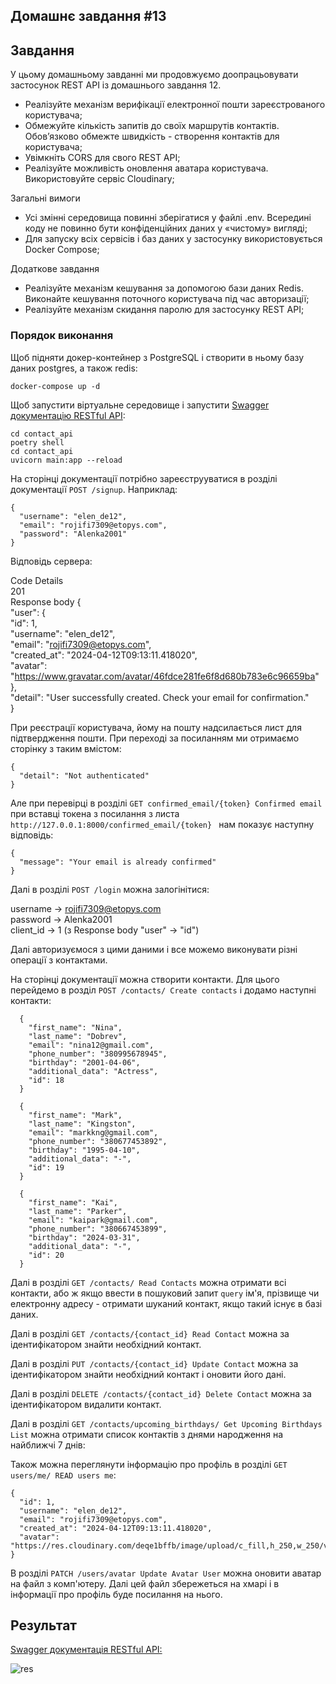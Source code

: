## Домашнє завдання #13
    
## Завдання 

У цьому домашньому завданні ми продовжуємо доопрацьовувати застосунок REST API із домашнього завдання 12. 

* Реалізуйте механізм верифікації електронної пошти зареєстрованого користувача;
* Обмежуйте кількість запитів до своїх маршрутів контактів. Обов’язково обмежте швидкість - створення контактів для користувача;
* Увімкніть CORS для свого REST API;
* Реалізуйте можливість оновлення аватара користувача. Використовуйте сервіс Cloudinary;


Загальні вимоги

* Усі змінні середовища повинні зберігатися у файлі .env. Всередині коду не повинно бути конфіденційних даних у «чистому» вигляді;
* Для запуску всіх сервісів і баз даних у застосунку використовується Docker Compose;


Додаткове завдання

* Реалізуйте механізм кешування за допомогою бази даних Redis. Виконайте кешування поточного користувача під час авторизації;
* Реалізуйте механізм скидання паролю для застосунку REST API;


### Порядок виконання

Щоб підняти докер-контейнер з PostgreSQL і створити в ньому базу даних postgres, а також redis:  

```
docker-compose up -d 
```

Щоб запустити віртуальне середовище і запустити [Swagger документацію RESTful API](http://127.0.0.1:8000/docs):    

```cd contact_api```   
```poetry shell```    
```cd contact_api```    
```uvicorn main:app --reload```    

На сторінці документації потрібно зареєструуватися в розділі документації ```POST /signup```. Наприклад:  
```  
{
  "username": "elen_de12",
  "email": "rojifi7309@etopys.com",
  "password": "Alenka2001"
}
```

Відповідь сервера:  
  
Code	Details   
201	  
Response body 
{  
  "user": {  
    "id": 1,  
    "username": "elen_de12",  
    "email": "rojifi7309@etopys.com",  
    "created_at": "2024-04-12T09:13:11.418020",  
    "avatar": "https://www.gravatar.com/avatar/46fdce281fe6f8d680b783e6c96659ba"  
  },  
  "detail": "User successfully created. Check your email for confirmation."  
}  
  
При реєстрації користувача, йому на пошту надсилається лист для підтвердження пошти. При переході за посиланням ми отримаємо сторінку з таким вмістом:  
```
{   
  "detail": "Not authenticated"  
}  
```
  
Але при перевірці в розділі ```GET confirmed_email/{token} Confirmed email``` при вставці токена з посилання з листа ```http://127.0.0.1:8000/confirmed_email/{token} ```
нам показує наступну відповідь:  
```  
{  
  "message": "Your email is already confirmed"  
}  
```
  
Далі в розділі ```POST /login``` можна залогінітися:  
  
username -> rojifi7309@etopys.com  
password -> Alenka2001   
client_id -> 1 (з Response body "user" -> "id")   
  
Далі авторизуємося з цими даними і все можемо виконувати різні операції з контактами.  
   
На сторінці документації можна створити контакти. Для цього перейдемо в розділ ```POST /contacts/ Create contacts``` і додамо наступні контакти:
```
  {
    "first_name": "Nina",
    "last_name": "Dobrev",
    "email": "nina12@gmail.com",
    "phone_number": "380995678945",
    "birthday": "2001-04-06",
    "additional_data": "Actress",
    "id": 18
  }
```
```
  {
    "first_name": "Mark",
    "last_name": "Kingston",
    "email": "markkng@gmail.com",
    "phone_number": "380677453892",
    "birthday": "1995-04-10",
    "additional_data": "-",
    "id": 19
  }
```
```
  {
    "first_name": "Kai",
    "last_name": "Parker",
    "email": "kaipark@gmail.com",
    "phone_number": "380667453899",
    "birthday": "2024-03-31",
    "additional_data": "-",
    "id": 20
  }
```

Далі в розділі ```GET /contacts/ Read Contacts``` можна отримати всі контакти, або ж якщо ввести в пошуковий запит ```query``` ім'я, прізвище чи електронну адресу - отримати шуканий контакт, якщо такий існує в базі даних.  
  
Далі в розділі ```GET /contacts/{contact_id} Read Contact``` можна за ідентифікатором знайти необхідний контакт.  
     
Далі в розділі ```PUT /contacts/{contact_id} Update Contact``` можна за ідентифікатором знайти необхідний контакт і оновити його дані.  
  
Далі в розділі ```DELETE /contacts/{contact_id} Delete Contact``` можна за ідентифікатором видалити контакт.

Далі в розділі ```GET /contacts/upcoming_birthdays/ Get Upcoming Birthdays List``` можна отримати список контактів з днями народження на найближчі 7 днів:

Також можна переглянути інформацію про профіль в розділі ```GET users/me/ READ users me```:
```
{  
  "id": 1,  
  "username": "elen_de12",  
  "email": "rojifi7309@etopys.com",  
  "created_at": "2024-04-12T09:13:11.418020",  
  "avatar": "https://res.cloudinary.com/deqe1bffb/image/upload/c_fill,h_250,w_250/v1712913396/elen_de12"  
}
```

В розділі ```PATCH /users/avatar Update Avatar User``` можна оновити аватар на файл з комп'ютеру. Далі цей файл збережеться на хмарі і в інформації про профіль буде посилання на нього.

## Результат   

[Swagger документація RESTful API:](http://127.0.0.1:8000/docs)  
  
![res](contact_api/contact_api/result/res.jpg)
